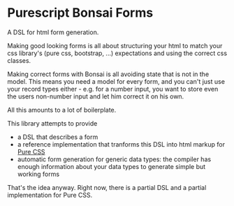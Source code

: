 # Purescript Bonsai Forms

A DSL for html form generation.

Making good looking forms is all about structuring your
html to match your css library's (pure css, bootstrap, ...)
expectations and using the correct css classes.

Making correct forms with Bonsai is all avoiding state
that is not in the model.  This means you need a model for
every form, and you can't just use your record types either -
e.g. for a number input, you want to store even the users
non-number input and let him correct it on his own.

All this amounts to a lot of boilerplate.

This library attempts to provide

* a DSL that describes a form
* a reference implementation that tranforms
  this DSL into html markup for [Pure CSS](https://purecss.io/)
* automatic form generation for generic data types:
  the compiler has enough information about your data types
  to generate simple but working forms

That's the idea anyway.  Right now, there is a partial DSL
and a partial implementation for Pure CSS.

